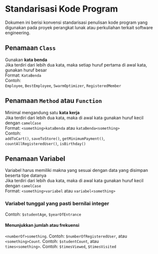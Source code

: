 # Standarisasi Kode Program
Dokumen ini berisi konvensi standarisasi penulisan kode program yang digunakan pada proyek perangkat lunak atau perkuliahan terkait software engineering.

## Penamaan `Class`
Gunakan **kata benda** <br>
Jika terdiri dari lebih dua kata, maka setiap huruf pertama di awal kata, gunakan huruf besar <br>
Format: `KataBenda`<br>
Contoh:<br> 
`Employee`, `BestEmployee`, `SwarmOptimizer`, `RegisteredMember`

## Penamaan `Method` atau `Function`
Minimal mengandung satu **kata kerja** <br>
Jika terdiri dari lebih dua kata, maka di awal kata gunakan huruf kecil dengan `camelCase` <br>
Format: `<something>kataBenda` atau `kataBenda<something>`<br>
Contoh:<br> 
`addToCart()`, `saveToStore()`, `getMinimumPayment()`, `countAllRegisteredUser()`, `isBirthday()`

## Penamaan Variabel
Variabel harus memiliki makna yang sesuai dengan data yang disimpan beserta tipe datanya <br>
Jika terdiri dari lebih dua kata, maka di awal kata gunakan huruf kecil dengan `camelCase` <br>
Format: `<something>variabel` atau `variabel<something>`<br>

### Variabel tunggal yang pasti bernilai integer
Contoh: `$studentAge`, `$yearOfEntrance`<br>
#### Menunjukkan jumlah atau frekuensi <br>
`<numberOf>something`. Contoh: `$numberOfRegisteredUser`, atau <br>
`<something>Count`. Contoh: `$studentCount`, atau <br>
`times<something>`. Contoh: `$timesViewed`, `$timesVisited`
